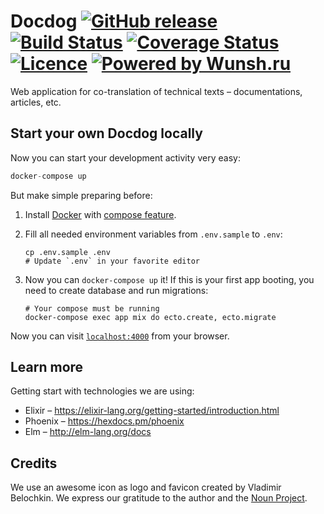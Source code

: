 # Docdog [![GitHub release](https://img.shields.io/github/release/wunsh/docdog-engine/all.svg?style=flat-square&label=docdog)](https://docdog.io) [![Build Status](https://img.shields.io/travis/wunsh/docdog-engine/master.svg?style=flat-square)](https://travis-ci.org/wunsh/docdog-engine) [![Coverage Status](https://img.shields.io/coveralls/github/wunsh/docdog-engine/master.svg?style=flat-square)](https://coveralls.io/github/wunsh/docdog-engine?branch=master) [![Licence](https://img.shields.io/github/license/wunsh/docdog-engine.svg?style=flat-square&maxAge=604800)](https://github.com/wunsh/docdog-engine/blob/master/LICENSE) [![Powered by Wunsh.ru](https://img.shields.io/badge/powered-WUNSH-yellow.svg?colorB=f3b700&style=flat-square&maxAge=2592000)](https://wunsh.ru)

Web application for co-translation of technical texts – documentations, articles, etc.

## Start your own Docdog locally

Now you can start your development activity very easy:

```elixir
docker-compose up
```

But make simple preparing before:

1. Install [Docker](https://docs.docker.com/install/) with [compose feature](https://docs.docker.com/compose/install/#install-compose).

1. Fill all needed environment variables from `.env.sample` to `.env`:

    ```
    cp .env.sample .env
    # Update `.env` in your favorite editor
    ```

1. Now you can `docker-compose up` it! If this is your first app booting, you need to create database and run migrations:

    ```
    # Your compose must be running
    docker-compose exec app mix do ecto.create, ecto.migrate
    ```

Now you can visit [`localhost:4000`](http://localhost:4000) from your browser.

## Learn more

Getting start with technologies we are using:

* Elixir – <https://elixir-lang.org/getting-started/introduction.html>
* Phoenix – <https://hexdocs.pm/phoenix>
* Elm – <http://elm-lang.org/docs>

## Credits

We use an awesome icon as logo and favicon created by Vladimir Belochkin. We express our gratitude to the author and the [Noun Project](https://thenounproject.com).
 
